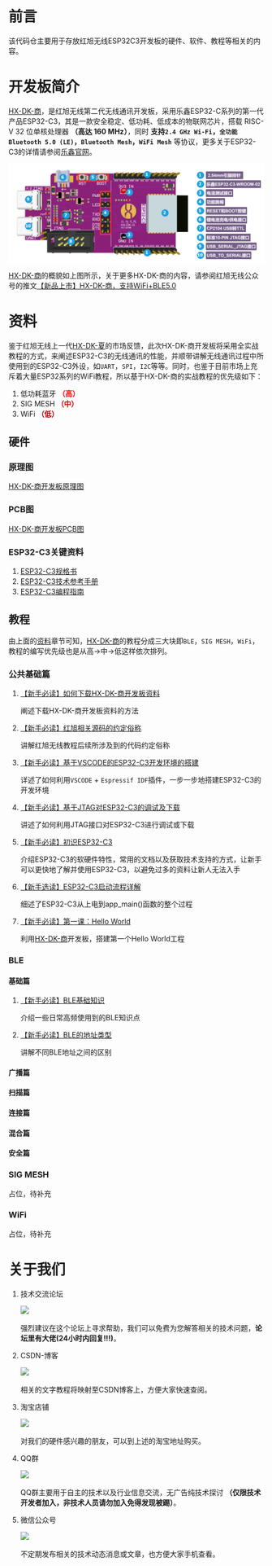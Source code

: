# 前言
该代码仓主要用于存放红旭无线ESP32C3开发板的硬件、软件、教程等相关的内容。

# 开发板简介
[HX-DK-商](https://item.taobao.com/item.htm?spm=a1z10.1-c-s.w4004-22286946226.12.7f292c2cfSNrZb&id=654877303965)，是红旭无线第二代无线通讯开发板，采用乐鑫ESP32-C系列的第一代产品ESP32-C3，其是一款安全稳定、低功耗、低成本的物联网芯片，搭载 RISC-V 32 位单核处理器 **（高达 160 MHz）**，同时 **支持`2.4 GHz Wi-Fi`，`全功能Bluetooth 5.0 (LE)`，`Bluetooth Mesh`，`WiFi Mesh`** 等协议，更多关于ESP32-C3的详情请参阅[乐鑫官网](https://www.espressif.com/zh-hans/products/socs/esp32-c3)。

<img src="./Tutorials/Asserts/hx_dk_shang.png" width = "" height = "" alt="" align=center />

[HX-DK-商](https://item.taobao.com/item.htm?spm=a1z10.1-c-s.w4004-22286946226.12.7f292c2cfSNrZb&id=654877303965)的概貌如上图所示，关于更多HX-DK-商的内容，请参阅红旭无线公众号的推文[【新品上市】HX-DK-商，支持WiFi+BLE5.0](https://mp.weixin.qq.com/s/7ETvlsvo3OYlM7oS1uCpLA)

# 资料
鉴于红旭无线上一代[HX-DK-夏](https://item.taobao.com/item.htm?spm=a230r.1.14.20.b5f04a28o0GC0A&id=608555326842&ns=1&abbucket=20#detail)的市场反馈，此次HX-DK-商开发板将采用全实战教程的方式，来阐述ESP32-C3的无线通讯的性能，并顺带讲解无线通讯过程中所使用到的ESP32-C3外设，如`UART`，`SPI`，`I2C`等等。同时，也鉴于目前市场上充斥着大量ESP32系列的WiFi教程，所以基于HX-DK-商的实战教程的优先级如下：
1. 低功耗蓝牙 <font color=#FF0000>**（高）**</font>
1. SIG MESH <font color=#CF000>**（中）**</font>
1. WiFi <font color=#AF000>**（低）**</font>

## 硬件
### 原理图
[HX-DK-商开发板原理图](./Hardware/Schematic/HX-DK-商_V1.1.pdf)
### PCB图
[HX-DK-商开发板PCB图](./Hardware/Schematic/HX-DK-商_Layout_V1.1.pdf)
### ESP32-C3关键资料
1. [ESP32-C3规格书](https://www.espressif.com/sites/default/files/documentation/esp32-c3_datasheet_en.pdf)
1. [ESP32-C3技术参考手册](https://www.espressif.com/sites/default/files/documentation/esp32-c3_technical_reference_manual_en.pdf)
1. [ESP32-C3编程指南](https://docs.espressif.com/projects/esp-idf/en/latest/esp32c3/get-started/index.html#introduction)


## 教程
由上面的[资料](#资料)章节可知，[HX-DK-商](https://item.taobao.com/item.htm?spm=a1z10.1-c-s.w4004-22286946226.12.7f292c2cfSNrZb&id=654877303965)的教程分成三大块即`BLE`，`SIG MESH`，`WiFi`，教程的编写优先级也是从高->中->低这样依次排列。
### 公共基础篇
1. [【新手必读】如何下载HX-DK-商开发板资料](https://github.com/xiaolongba/wireless-tech/tree/master/%E8%BD%AF%E4%BB%B6/%E7%BA%A2%E6%97%AD%E6%97%A0%E7%BA%BF%E5%BC%80%E5%8F%91%E6%9D%BF%E5%AE%9E%E6%88%98%E6%95%99%E7%A8%8B/%E5%85%A5%E9%97%A8%E6%95%99%E7%A8%8B/%E5%BF%AB%E9%80%9F%E5%85%A5%E9%97%A8%E6%8C%87%E5%8D%97)
    
    阐述下载HX-DK-商开发板资料的方法
1. [【新手必读】红旭相关源码的约定俗称](https://github.com/xiaolongba/wireless-tech/blob/master/%E8%BD%AF%E4%BB%B6/%E7%BA%A2%E6%97%AD%E6%97%A0%E7%BA%BF%E7%9A%84%E6%BA%90%E7%A0%81%E7%9B%B8%E5%85%B3%E7%9A%84%E7%BA%A6%E5%AE%9A%E4%BF%97%E7%A7%B0/README.md)

    讲解红旭无线教程后续所涉及到的代码约定俗称
1. [【新手必读】基于VSCODE的ESP32-C3开发环境的搭建](./Tutorials/Basic_Chapter/基于VSCODE的ESP32C3开发环境的搭建.md)

    详述了如何利用`VSCODE` + `Espressif IDF`插件，一步一步地搭建ESP32-C3的开发环境
1. [【新手必读】基于JTAG对ESP32-C3的调试及下载](./Tutorials/Basic_Chapter/基于JTAG对ESP32-C3的调试及下载.md)

    讲述了如何利用JTAG接口对ESP32-C3进行调试或下载

1. [【新手必读】初识ESP32-C3](./Tutorials/Basic_Chapter/初识ESP32-C3.md)

    介绍ESP32-C3的软硬件特性，常用的文档以及获取技术支持的方式，让新手可以更快地了解并使用ESP32-C3，以避免过多的资料让新人无法入手
1. [【新手选读】ESP32-C3启动流程详解](./Tutorials/Basic_Chapter/ESP32-C3启动流程详解.md)

    细述了ESP32-C3从上电到app_main()函数的整个过程
1. [【新手必读】第一课：Hello World](./Software/Examples_Project/hello_world/README.md)

    利用[HX-DK-商](https://item.taobao.com/item.htm?spm=a1z10.1-c-s.w4004-22286946226.12.7f292c2cfSNrZb&id=654877303965)开发板，搭建第一个Hello World工程
    
### BLE

#### 基础篇

1. [【新手必读】BLE基础知识](./Tutorials/Basic_Chapter/BLE基础知识.md)

    介绍一些日常高频使用到的BLE知识点

1. [【新手必读】BLE的地址类型](./Tutorials/Basic_Chapter/BLE的地址类型.md)

    讲解不同BLE地址之间的区别
#### 广播篇
#### 扫描篇
#### 连接篇
#### 混合篇
#### 安全篇


### SIG MESH
占位，待补充

### WiFi
占位，待补充
# 关于我们
1. 技术交流论坛
    
    [![](https://img.shields.io/badge/BBS-bbs.wireless--tech.cn-red)](http://bbs.wireless-tech.cn/)

    强烈建议在这个论坛上寻求帮助，我们可以免费为您解答相关的技术问题，**论坛里有大佬(24小时内回复!!!)**。


1. CSDN-博客

    [![](https://img.shields.io/badge/CSDN--%E5%8D%9A%E5%AE%A2-https%3A%2F%2Fwireless--tech.blog.csdn.net%2F-red)](https://wireless-tech.blog.csdn.net/)

    相关的文字教程将映射至CSDN博客上，方便大家快速查阅。

1. 淘宝店铺

    [![](https://img.shields.io/badge/%E6%B7%98%E5%AE%9D%E5%BA%97%E9%93%BA-%E7%BA%A2%E6%97%AD%E6%97%A0%E7%BA%BF-red)](https://shop166249478.taobao.com/index.htm?spm=2013.1.w5002-22232069179.2.8354125781JKC9)

    对我们的硬件感兴趣的朋友，可以到上述的淘宝地址购买。
1. QQ群

    ![](https://img.shields.io/badge/QQ%E7%BE%A4-808014164-red)

    QQ群主要用于自主的技术以及行业信息交流，无广告纯技术探讨 **（仅限技术开发者加入，非技术人员请勿加入免得发现被踢）**。
1. 微信公众号

    <img src="https://bbs.wireless-tech.cn/assets/files/wirelessImage/WeChat_QRcode.png?tdsourcetag=s_pctim_aiomsg">

    不定期发布相关的技术动态消息或文章，也方便大家手机查看。

